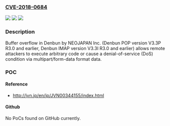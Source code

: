### [CVE-2018-0684](https://cve.mitre.org/cgi-bin/cvename.cgi?name=CVE-2018-0684)
![](https://img.shields.io/static/v1?label=Product&message=Denbun%20by%20NEOJAPAN%20Inc.%20(Denbun%20POP%20version%20V3.3P%20R3.0%20and%20earlier%2C%20Denbun%20IMAP%20version%20V3.3I%20R3.0%20and%20earlier)&color=blue)
![](https://img.shields.io/static/v1?label=Version&message=n%2Fa&color=blue)
![](https://img.shields.io/static/v1?label=Vulnerability&message=Buffer%20Overflow&color=brighgreen)

### Description

Buffer overflow in Denbun by NEOJAPAN Inc. (Denbun POP version V3.3P R3.0 and earlier, Denbun IMAP version V3.3I R3.0 and earlier) allows remote attackers to execute arbitrary code or cause a denial-of-service (DoS) condition via multipart/form-data format data.

### POC

#### Reference
- http://jvn.jp/en/jp/JVN00344155/index.html

#### Github
No PoCs found on GitHub currently.

